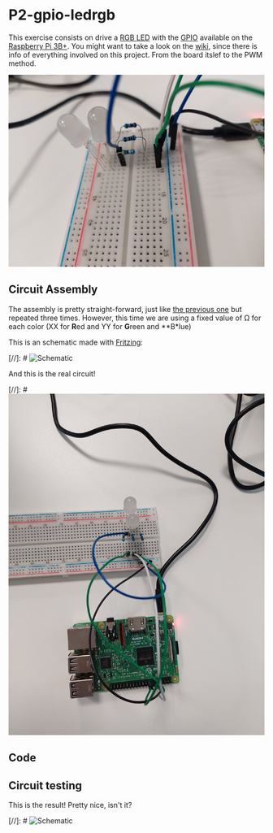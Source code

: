 # P2-gpio-ledrgb

This exercise consists on drive a [RGB LED](https://github.com/clases-julio/p2-gpio-ledrgb-dgarciac2021/wiki/RGB-LED) with the [GPIO](https://github.com/clases-julio/p1-introrpi-pwm-dgarciac2021/wiki/GPIO) available on the [Raspberry Pi 3B+](https://github.com/clases-julio/p1-introrpi-pwm-dgarciac2021/wiki/Raspberry-Pi#raspberry-pi-3b). You might want to take a look on the [wiki](https://github.com/clases-julio/p2-gpio-ledrgb-dgarciac2021/wiki), since there is info of everything involved on this project. From the board itslef to the PWM method.

![Circuit](./.img/circuit.jpg)

## Circuit Assembly

The assembly is pretty straight-forward, just like [the previous one](https://github.com/clases-julio/p1-introrpi-pwm-dgarciac2021) but repeated three times. However, this time we are using a fixed value of Ω for each color (XX for **R**ed and YY for **G**reen and **B*lue)

This is an schematic made with [Fritzing](https://fritzing.org/):

[//]: # ![Schematic](./.img/schematic.jpg)

And this is the real circuit!

[//]: #  ![Aerial view](./.img/aerial-view.jpg)

## Code

## Circuit testing

This is the result! Pretty nice, isn't it?

[//]: # ![Schematic](./.img/fade.gif)
